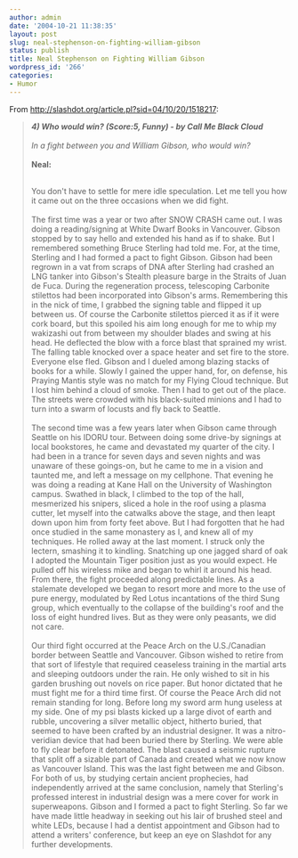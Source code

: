 ```yaml
---
author: admin
date: '2004-10-21 11:38:35'
layout: post
slug: neal-stephenson-on-fighting-william-gibson
status: publish
title: Neal Stephenson on Fighting William Gibson
wordpress_id: '266'
categories:
- Humor
---
```

From <a href="http://slashdot.org/article.pl?sid=04/10/20/1518217">http://slashdot.org/article.pl?sid=04/10/20/1518217</a>:<blockquote><i><b>4)  Who would win? (Score:5, Funny) - by Call Me Black Cloud</b>
<br><br>
In a fight between you and William Gibson, who would win?
</i>
<br><br><b>Neal:</b><br><br>

You don't have to settle for mere idle speculation. Let me tell you how 
it came out on the three occasions when we did fight.
<br><br>
The first time was a year or two after SNOW CRASH came out. I was doing 
a reading/signing at White Dwarf Books in Vancouver. Gibson stopped by 
to say hello and extended his hand as if to shake. But I remembered 
something Bruce Sterling had told me. For, at the time, Sterling and I 
had formed a pact to fight Gibson.  Gibson had been regrown in a vat 
from scraps of DNA after Sterling had crashed an LNG tanker into 
Gibson's Stealth pleasure barge in the Straits of Juan de Fuca. During 
the regeneration process, telescoping Carbonite stilettos had been 
incorporated into Gibson's arms. Remembering this in the nick of time, 
I grabbed the signing table and flipped it up between us. Of course the 
Carbonite stilettos pierced it as if it were cork board, but this 
spoiled his aim long enough for me to whip my wakizashi out from 
between my shoulder blades and swing at his head. He deflected the blow 
with a force blast that sprained my wrist. The falling table knocked 
over a space heater and set fire to the store. Everyone else fled. 
Gibson and I dueled among blazing stacks of books for a while. Slowly I 
gained the upper hand, for, on defense, his Praying Mantis style was no 
match for my Flying Cloud technique. But I lost him behind a cloud of 
smoke. Then I had to get out of the place. The streets were crowded 
with his black-suited minions and I had to turn into a swarm of locusts 
and fly back to Seattle.
<br><br>
The second time was a few years later when Gibson came through Seattle 
on his IDORU tour. Between doing some drive-by signings at local 
bookstores, he came and devastated my quarter of the city. I had been 
in a trance for seven days and seven nights and was unaware of these 
goings-on, but he came to me in a vision and taunted me, and left a 
message on my cellphone. That evening he was doing a reading at Kane 
Hall on the University of Washington campus. Swathed in black, I 
climbed to the top of the hall, mesmerized his snipers, sliced a hole 
in the roof using a plasma cutter, let myself into the catwalks above 
the stage, and then leapt down upon him from forty feet above. But I 
had forgotten that he had once studied in the same monastery as I, and 
knew all of my techniques. He rolled away at the last moment. I struck 
only the lectern, smashing it to kindling. Snatching up one jagged 
shard of oak I adopted the Mountain Tiger position just as you would 
expect. He pulled off his wireless mike and began to whirl it around 
his head. From there, the fight proceeded along predictable lines. As a 
stalemate developed we began to resort more and more to the use of pure 
energy, modulated by Red Lotus incantations of the third Sung group, 
which eventually to the collapse of the building's roof and the loss of 
eight hundred lives. But as they were only peasants, we did not care.
<br><br>
Our third fight occurred at the Peace Arch on the U.S./Canadian border 
between Seattle and Vancouver. Gibson wished to retire from that sort 
of lifestyle that required ceaseless training in the martial arts and 
sleeping outdoors under the rain. He only wished to sit in his garden 
brushing out novels on rice paper. But honor dictated that he must 
fight me for a third time first. Of course the Peace Arch did not 
remain standing for long. Before long my sword arm hung useless at my 
side. One of my psi blasts kicked up a large divot of earth and rubble, 
uncovering a silver metallic object, hitherto buried, that seemed to 
have been crafted by an industrial designer. It was a nitro-veridian 
device that had been buried there by Sterling. We were able to fly 
clear before it detonated. The blast caused a seismic rupture that 
split off a sizable part of Canada and created what we now know as 
Vancouver Island. This was the last fight between me and Gibson. For 
both of us, by studying certain ancient prophecies, had independently 
arrived at the same conclusion, namely that Sterling's professed 
interest in industrial design was a mere cover for work in 
superweapons. Gibson and I formed a pact to fight Sterling. So far we 
have made little headway in seeking out his lair of brushed steel and 
white LEDs, because I had a dentist appointment and Gibson had to 
attend a writers' conference, but keep an eye on Slashdot for any 
further developments.</blockquote>
